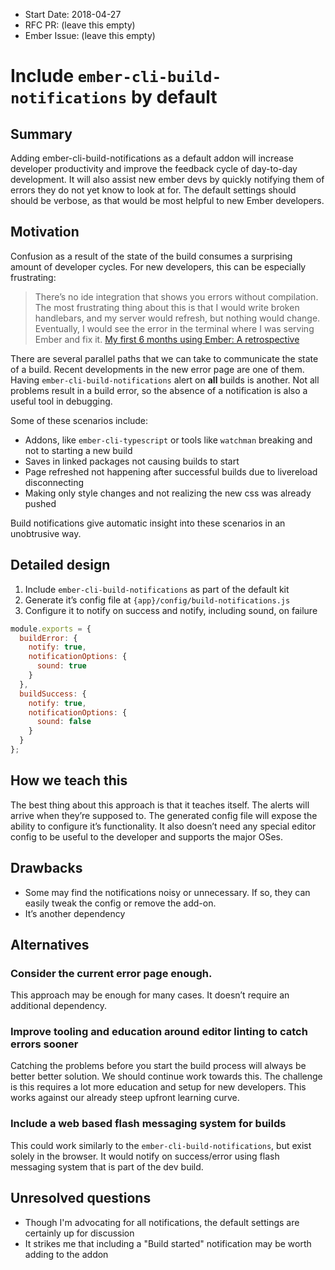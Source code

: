 - Start Date: 2018-04-27
- RFC PR: (leave this empty)
- Ember Issue: (leave this empty)

# Include `ember-cli-build-notifications` by default

## Summary

Adding ember-cli-build-notifications as a default addon will increase developer productivity and improve the feedback cycle of day-to-day development. It will also assist new ember devs by quickly notifying them of errors they do not yet know to look at for. The default settings should should be verbose, as that would be most helpful to new Ember developers. 

## Motivation

Confusion as a result of the state of the build consumes a surprising amount of developer cycles. For new developers, this can be especially frustrating: 

> There’s no ide integration that shows you errors without compilation. The most frustrating thing about this is that I would write broken handlebars, and my server would refresh, but nothing would change. Eventually, I would see the error in the terminal where I was serving Ember and fix it. [My first 6 months using Ember: A retrospective](https://medium.com/@Realrobwebb/my-first-6-months-using-ember-a-retrospective-a5ecf3259b09)

There are several parallel paths that we can take to communicate the state of a build. Recent developments in the new error page are one of them.  Having `ember-cli-build-notifications` alert on **all** builds is another. Not all problems result in a build error, so the absence of a notification is also a useful tool in debugging.

Some of these scenarios include: 
* Addons, like `ember-cli-typescript` or tools like `watchman` breaking and not to starting a new build
* Saves in linked packages not causing builds to start
* Page refreshed not happening after successful builds due to livereload disconnecting
* Making only style changes and not realizing the new css was already pushed

Build notifications give automatic insight into these scenarios in an unobtrusive way. 

## Detailed design
1. Include `ember-cli-build-notifications` as part of the default kit
2. Generate it’s config file at `{app}/config/build-notifications.js`
3. Configure it to notify on success and notify, including sound, on failure
```js
module.exports = {
  buildError: {
    notify: true,
    notificationOptions: {
      sound: true
    }
  },
  buildSuccess: {
    notify: true,
    notificationOptions: {
      sound: false
    }
  }
};
```

## How we teach this

The best thing about this approach is that it teaches itself. The alerts will arrive when they’re supposed to. The generated config file will expose the ability to configure it’s functionality. It also doesn’t need any special editor config to be useful to the developer and supports the major OSes.

## Drawbacks

* Some may find the notifications noisy or unnecessary. If so, they can easily tweak the config or remove the add-on. 
* It’s another dependency

## Alternatives

### Consider the current error page enough.
This approach may be enough for many cases. It doesn’t require an additional dependency.

### Improve tooling and education around editor linting to catch errors sooner
Catching the problems before you start the build process will always be better better solution. We should continue work towards this. The challenge is this requires a lot more education and setup for new developers. This works against our already steep upfront learning curve. 

### Include a web based flash messaging system for builds
This could work similarly to the `ember-cli-build-notifications`, but exist solely in the browser. It would notify on success/error using flash messaging system that is part of the dev build. 

## Unresolved questions

* Though I'm advocating for all notifications, the default settings are certainly up for discussion
* It strikes me that including a "Build started" notification may be worth adding to the addon
